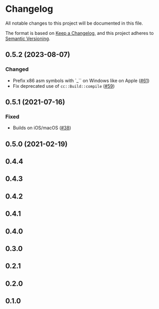 # Changelog
All notable changes to this project will be documented in this file.

The format is based on [Keep a Changelog](https://keepachangelog.com/en/1.0.0/),
and this project adheres to [Semantic Versioning](https://semver.org/spec/v2.0.0.html).

## 0.5.2 (2023-08-07)
### Changed
- Prefix x86 asm symbols with `_`` on Windows like on Apple ([#61])
- Fix deprecated use of `cc::Build::compile` ([#59])

[#61]: https://github.com/RustCrypto/asm-hashes/pull/61
[#59]: https://github.com/RustCrypto/asm-hashes/pull/59

## 0.5.1 (2021-07-16)
### Fixed
- Builds on iOS/macOS ([#38])

[#38]: https://github.com/RustCrypto/asm-hashes/pull/38

## 0.5.0 (2021-02-19)

## 0.4.4

## 0.4.3

## 0.4.2

## 0.4.1

## 0.4.0

## 0.3.0

## 0.2.1

## 0.2.0

## 0.1.0
